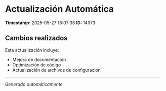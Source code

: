 # Actualización Automática

**Timestamp:** 2025-05-27 18:07:38
**ID:** 14073

## Cambios realizados

Esta actualización incluye:
- Mejora de documentación
- Optimización de código
- Actualización de archivos de configuración

---
*Generado automáticamente*
